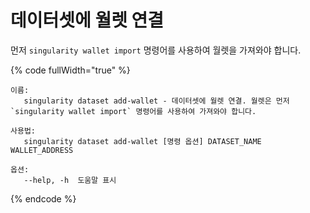 # 데이터셋에 월렛 연결
먼저 `singularity wallet import` 명령어를 사용하여 월렛을 가져와야 합니다.

{% code fullWidth="true" %}
```
이름:
   singularity dataset add-wallet - 데이터셋에 월렛 연결. 월렛은 먼저 `singularity wallet import` 명령어를 사용하여 가져와야 합니다.

사용법:
   singularity dataset add-wallet [명령 옵션] DATASET_NAME WALLET_ADDRESS

옵션:
   --help, -h  도움말 표시
```
{% endcode %}